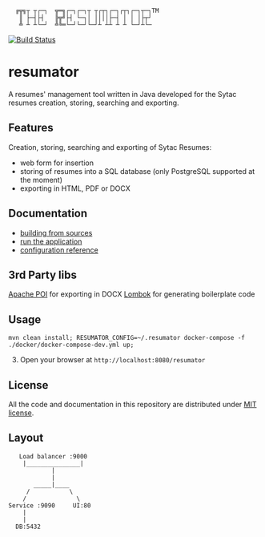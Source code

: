 ```
  ╔╦╗┬ ┬┌─┐  ╦═╗┌─┐┌─┐┬ ┬┌┬┐┌─┐┌┬┐┌─┐┬─┐TM
   ║ ├─┤├┤   ╠╦╝├┤ └─┐│ ││││├─┤ │ │ │├┬┘
   ╩ ┴ ┴└─┘  ╩╚═└─┘└─┘└─┘┴ ┴┴ ┴ ┴ └─┘┴└─
```

[![Build Status](https://semaphoreci.com/api/v1/skuro/resumator/branches/feature-92/badge.svg)](https://semaphoreci.com/skuro/resumator)

# resumator
A resumes' management tool written in Java developed for the Sytac resumes creation, storing, searching and exporting.

## Features
Creation, storing, searching and exporting of Sytac Resumes:
- web form for insertion
- storing of resumes into a SQL database (only PostgreSQL supported at the moment)
- exporting in HTML, PDF or DOCX

## Documentation

- [building from sources](https://github.com/sytac/resumator/blob/master/doc/building.md)
- [run the application](https://github.com/sytac/resumator/blob/master/doc/running.md)
- [configuration reference](https://github.com/sytac/resumator/blob/master/doc/configure.md)

## 3rd Party libs
[Apache POI](https://poi.apache.org/) for exporting in DOCX
[Lombok](https://projectlombok.org/) for generating boilerplate code

## Usage
```
mvn clean install; RESUMATOR_CONFIG=~/.resumator docker-compose -f ./docker/docker-compose-dev.yml up;
```

3. Open your browser at `http://localhost:8080/resumator`

## License
All the code and documentation in this repository are distributed under [MIT license](https://opensource.org/licenses/MIT).



## Layout

```
   Load balancer :9000
    |_______________|
            |
            |
       _____|____
     /           \
    /              \
Service :9090     UI:80   
    |
    |
  DB:5432

```
